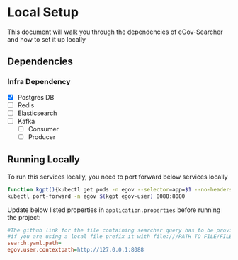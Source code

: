 # Local Setup

This document will walk you through the dependencies of eGov-Searcher and how to set it up locally

## Dependencies

### Infra Dependency

- [X] Postgres DB
- [ ] Redis
- [ ] Elasticsearch
- [ ] Kafka
  - [ ] Consumer
  - [ ] Producer

## Running Locally

To run this services locally, you need to port forward below services locally

```bash
function kgpt(){kubectl get pods -n egov --selector=app=$1 --no-headers=true | head -n1 | awk '{print $1}'}
kubectl port-forward -n egov $(kgpt egov-user) 8088:8080
``` 

Update below listed properties in `application.properties` before running the project:

```ini
#The github link for the file containing searcher query has to be provided here
#if you are using a local file prefix it with file:///PATH TO FILE/FILENAME
search.yaml.path=
egov.user.contextpath=http://127.0.0.1:8088
```
